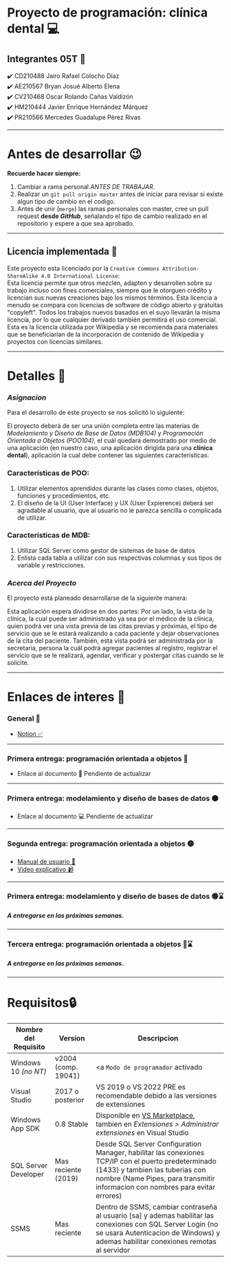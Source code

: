 # <b> Proyecto de programación: clínica dental </b>💻

## <b>Integrantes 05T 🎈 </b>
 ✔️  CD210488 Jairo Rafael Colocho Díaz 
<br> ✔️  AE210567 Bryan Josué Alberto Elena
<br> ✔️  CV210468 Oscar Rolando Cañas Valdizón
<br> ✔️  HM210444 Javier Enrique Hernández Márquez
<br> ✔️  PR210566 Mercedes Guadalupe Pérez Rivas

---

# <b>Antes de desarrollar 😉</b>
**Recuerde hacer siempre:**
<br>
1. Cambiar a rama personal _ANTES DE TRABAJAR_.
2. Realizar un `git pull origin master` antes de iniciar para revisar si existe algun tipo de cambio en el codigo.
3. Antes de unir (`merge`) las ramas personales con master, cree un pull request **desde _GitHub_**, señalando el tipo de cambio realizado en el repositorio y espere a que sea aprobado.

---

## Licencia implementada 📝
Este proyecto esta licenciado por la `Creative Commons Attribution-ShareAlike 4.0 International License`:
<br> Esta licencia permite que otros mezclen, adapten y desarrollen sobre su trabajo incluso con fines comerciales, siempre que le otorguen crédito y licencian sus nuevas creaciones bajo los mismos términos. Esta licencia a menudo se compara con licencias de software de código abierto y gratuitas "copyleft". Todos los trabajos nuevos basados ​​en el suyo llevarán la misma licencia, por lo que cualquier derivado también permitirá el uso comercial. Esta es la licencia utilizada por Wikipedia y se recomienda para materiales que se beneficiarían de la incorporación de contenido de Wikipedia y proyectos con licencias similares. </br>

---

# <b>Detalles 🎯</b>

### *Asignacion*
Para el desarrollo de este proyecto se nos solicitó lo siguiente:

El proyecto deberá de ser una unión completa entre las materias de *Modelamiento y Diseño de Base de Datos (MDB104)* y *Programación Orientada a Objetos (POO104)*, el cuál quedará demostrado por medio de una aplicación (en nuestro caso, una aplicación dirigida para una **clínica dental**), aplicación la cual debe contener las siguientes características:

### Características de POO:
1.	Utilizar elementos aprendidos durante las clases como clases, objetos, funciones y procedimientos, etc.
2.	El diseño de la UI (User Interface) y UX (User Expierence) deberá ser agradable al usuario, que al usuario no le parezca sencilla o complicada de utilizar.

### Características de MDB:
1.	Utilizar SQL Server como gestor de sistemas de base de datos
2.	Enlista cada tabla a utilizar con sus respectivas columnas y sus tipos de variable y restricciones.


### *Acerca del Proyecto*
El proyecto está planeado desarrollarse de la siguiente manera:

Esta aplicación espera dividirse en dos partes: Por un lado, la vista de la clínica, la cual puede ser administrado ya sea por el médico de la clínica, quien podrá ver una vista previa de las citas previas y próximas, el tipo de servicio que se le estará realizando a cada paciente y dejar observaciones de la cita del paciente. 
También, esta vista podrá ser administrada por la secretaria, persona la cuál podrá agregar pacientes al registro, registrar el servicio que se le realizará, agendar, verificar y postergar citas cuando se le solicite.

---

# <b>Enlaces de interes 🔗</b>
### <b>General 📌</b>
- <a href="https://www.notion.so/PROYECTO-C-TEDRA-FASE-1-95c19c6cd200410bb5ad1fbe29b6f0f2"> Notion ✅</a> 

---

### <b>Primera entrega: programación orientada a objetos 🔴</b>
- <a > Enlace al documento 🔗 Pendiente de actualizar </a>

---

### <b>Primera entrega: modelamiento y diseño de bases de datos 🟠</b>
- <a > Enlace al documento 💻 Pendiente de actualizar </a>

---

### <b>Segunda entrega: programación orientada a objetos 🟡</b>

- <a href="https://drive.google.com/file/d/1uwPxo6miAaw_ldH7AlrGUllEnNOYyf7R/view?usp=sharing"> Manual de usuario 📘 </a>
- <a href="https://youtu.be/FYNXhroJsTc"> Video explicativo 📹 </a>

---

### <b>Primera entrega: modelamiento y diseño de bases de datos 🟢⌛</b>
##### A entregarse en las próximas semanas.

---

### <b>Tercera entrega: programación orientada a objetos 🔵⌛</b>
##### A entregarse en las próximas semanas.

---

# <b>Requisitos🔒</b>

| Nombre del Requisito | Version             |Descripcion                                                                         |
| -------------------- | ------------------- | ---------------------------------------------------------------------------------- |
| Windows 10 _(no NT)_ | v2004 (comp. 19041) | <a `Modo de programador` activado                |
| Visual Studio        | 2017 o posterior    | VS 2019 o VS 2022 PRE es recomendable debido a las versiones de extensiones        |
| Windows App SDK      | 0.8 Stable          | Disponible en [VS Marketplace](https://bit.ly/3hRsR8F), tambien en _Extensiones > Administrar extensiones_ en Visual Studio      |
| SQL Server Developer | Mas reciente (2019) | Desde SQL Server Configuration Manager, habilitar las conexiones TCP/IP con el puerto predeterminado (1433) y tambien las tuberias con nombre (Name Pipes, para transmitir informacion con nombres para evitar errores) |
| SSMS                 | Mas reciente        | Dentro de SSMS, cambiar contraseña al usuario [sa] y ademas habilitar las conexiones con SQL Server Login (no se usara Autenticacion de Windows) y ademas habilitar conexiones remotas al servidor |
